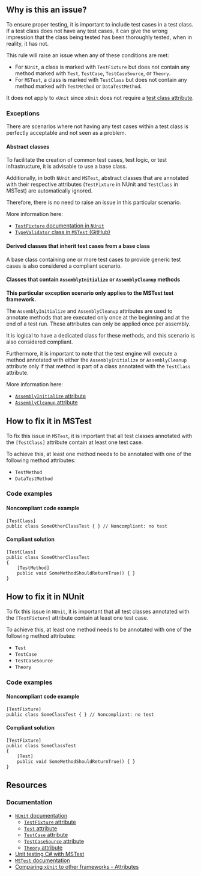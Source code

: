 ## Why is this an issue?

To ensure proper testing, it is important to include test cases in a test class. If a test class does not have any test cases, it can give the
wrong impression that the class being tested has been thoroughly tested, when in reality, it has not.

This rule will raise an issue when any of these conditions are met:

-   For `NUnit`, a class is marked with `TestFixture` but does not contain any method marked with `Test`,
  `TestCase`, `TestCaseSource`, or `Theory`.
-   For `MSTest`, a class is marked with `TestClass` but does not contain any method marked with `TestMethod` or
  `DataTestMethod`.

It does not apply to `xUnit` since `xUnit` does not require a [test
class attribute](https://xunit.net/docs/comparisons#attributes).

### Exceptions

There are scenarios where not having any test cases within a test class is perfectly acceptable and not seen as a problem.

#### Abstract classes

To facilitate the creation of common test cases, test logic, or test infrastructure, it is advisable to use a base class.

Additionally, in both `NUnit` and `MSTest`, abstract classes that are annotated with their respective attributes
(`TestFixture` in NUnit and `TestClass` in MSTest) are automatically ignored.

Therefore, there is no need to raise an issue in this particular scenario.

More information here:

-   [`TestFixture` documentation in
  `NUnit`](https://docs.nunit.org/articles/nunit/writing-tests/attributes/testfixture.html)
-   [`TypeValidator` class in `MSTest` (GitHub)](https://github.com/microsoft/testfx/blob/0f19160cc319338ef6e23acb320da1562b40decd/src/Adapter/MSTest.TestAdapter/Discovery/TypeValidator.cs#L86-L97)

#### Derived classes that inherit test cases from a base class

A base class containing one or more test cases to provide generic test cases is also considered a compliant scenario.

#### Classes that contain `AssemblyInitialize` or `AssemblyCleanup` methods

**This particular exception scenario only applies to the MSTest test framework.**

The `AssemblyInitialize` and `AssemblyCleanup` attributes are used to annotate methods that are executed only once at the
beginning and at the end of a test run. These attributes can only be applied once per assembly.

It is logical to have a dedicated class for these methods, and this scenario is also considered compliant.

Furthermore, it is important to note that the test engine will execute a method annotated with either the `AssemblyInitialize` or
`AssemblyCleanup` attribute only if that method is part of a class annotated with the `TestClass` attribute.

More information here:

-   [`AssemblyInitialize`
  attribute](https://learn.microsoft.com/en-us/previous-versions/visualstudio/visual-studio-2008/ms245278%28v=vs.90%29)
-   [`AssemblyCleanup`
  attribute](https://learn.microsoft.com/en-us/previous-versions/visualstudio/visual-studio-2008/ms245265%28v=vs.90%29)

## How to fix it in MSTest

To fix this issue in `MSTest`, it is important that all test classes annotated with the `[TestClass]` attribute contain at
least one test case.

To achieve this, at least one method needs to be annotated with one of the following method attributes:

-   `TestMethod`
-   `DataTestMethod`

### Code examples

#### Noncompliant code example

    [TestClass]
    public class SomeOtherClassTest { } // Noncompliant: no test

#### Compliant solution

    [TestClass]
    public class SomeOtherClassTest
    {
        [TestMethod]
        public void SomeMethodShouldReturnTrue() { }
    }

## How to fix it in NUnit

To fix this issue in `NUnit`, it is important that all test classes annotated with the `[TestFixture]` attribute contain at
least one test case.

To achieve this, at least one method needs to be annotated with one of the following method attributes:

-   `Test`
-   `TestCase`
-   `TestCaseSource`
-   `Theory`

### Code examples

#### Noncompliant code example

    [TestFixture]
    public class SomeClassTest { } // Noncompliant: no test

#### Compliant solution

    [TestFixture]
    public class SomeClassTest
    {
        [Test]
        public void SomeMethodShouldReturnTrue() { }
    }

## Resources

### Documentation

-   [`NUnit` documentation](https://docs.nunit.org/articles/nunit/intro.html)
    - [`TestFixture` attribute](https://docs.nunit.org/articles/nunit/writing-tests/attributes/testfixture.html)
    - [`Test` attribute](https://docs.nunit.org/articles/nunit/writing-tests/attributes/test.html)
    - [`TestCase` attribute](https://docs.nunit.org/articles/nunit/writing-tests/attributes/testcase.html)
    - [`TestCaseSource` attribute](https://docs.nunit.org/articles/nunit/writing-tests/attributes/testcasesource.html)
    - [`Theory` attribute](https://docs.nunit.org/articles/nunit/writing-tests/attributes/theory.html)
-   [Unit testing C# with MSTest](https://learn.microsoft.com/en-us/dotnet/core/testing/unit-testing-with-mstest)
-   [`MSTest` documentation](https://github.com/microsoft/testfx/blob/main/docs/README.md)
-   [Comparing `xUnit` to other frameworks - Attributes](https://xunit.net/docs/comparisons#attributes)